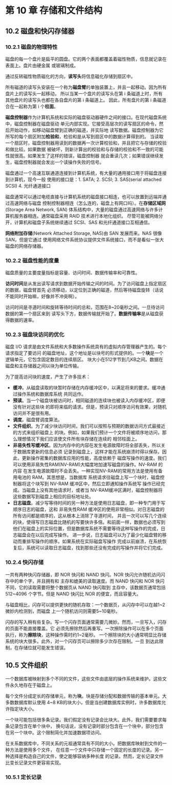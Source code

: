 # 第 10 章 存储和文件结构

## 10.2 磁盘和快闪存储器

### 10.2.1 磁盘的物理特性

磁盘的每一个盘片是扁平的圆盘。它的两个表面都覆盖着磁性物质，信息就记录在表面上。盘片由硬金属
或玻璃制成。     

通过反转磁性物质磁化的方向，**读写头**将信息磁化存储到扇区中。    

所有磁道的读写头安装在一个称为**磁盘臂**的单独装置上，并且一起移动。因为所有盘片上的读写头一起移动，
所以当某一个盘片的读写头在第 i 条磁道上时，所有其他盘片的读写头也都在各自盘片的第 i 条磁道上。
因此，所有盘片的第 i 条磁道合在一起称为第 i 个**柱面**。      

**磁盘控制器**作为计算机系统和实际的磁盘驱动器硬件之间的接口。在现代磁盘系统中，磁盘控制器在磁盘驱动
单元内部实现。它接受高层次的读写扇区的命令，然后开始动作，如移动磁盘臂到正确的磁道，并实际地
读写数据。磁盘控制器为它所写的每个扇区附加**检验和**，检验和是从写到扇区中的数据计算得到的。
当读取一个扇区时，磁盘控制器用读到的数据再一次计算校验和，并且把它与存储的校验和做比较。如果数据
被破坏，则新计算出的校验和与存储的校验和不一致的可能性就很高。如果发生了这样的错误，磁盘控制器
就会重读几次；如果错误继续发生，磁盘控制器就会发出一个读操作失败的信号。     

磁盘通过一个高速互联通道连接到计算机系统，有大量的通用接口用于将磁盘连接到计算机，现今一般
使用的接口是：1. SATA; 2. SCSI; 3. SAS(serial attached SCSI) 4. 光纤通道接口     

磁盘通常可以通过电缆直接与计算机系统的磁盘接口相连，也可以放置到远端并通过高速网络与磁盘
控制控制器相连（怎么连的，磁盘上有网口吗）。在**存储区域网**(Storage Area Network, SAN)
体系结构中，大量的磁盘通过高速网络与许多计算机服务器相连。通常磁盘采用 RAID 技术进行本地化组织。
尽管可能被网络分开，计算机和磁盘子系统继续通过 SCSI、SAS 和光纤通道接口互相通信。   

**网络附加存储**(Network Attached Storage, NAS)由 SAN 发展而来。NAS 很像 SAN，但是它通过
使用网络文件系统协议提供文件系统接口，而不是看似一张大磁盘的网络存储器。      

### 10.2.2 磁盘性能的度量

磁盘质量的主要度量指标是容量、访问时间、数据传输率和可靠性。    

**访问时间**是从发出读写请求到数据开始传输之间的时间。为了访问磁盘上指定扇区的数据，磁盘臂首先
必须移动，以定位到正确的磁道，然后等待磁盘旋转（话说不能同时开始嘛，好像并不冲突啊）。     

访问时间是寻道时间和旋转等待时间的总和，范围在8~20毫秒之间。一旦待访问数据的第一个扇区来到
读写头下方，数据传输就开始了。**数据传输率**是从磁盘获得数据的速率。    

### 10.2.3 磁盘块访问的优化

磁盘 I/O 请求是由文件系统和大多数操作系统具有的虚拟内存管理器产生的。每个请求指定了要访问
的磁盘地址，这个地址是以块号的形式提供的。一个**块**是一个逻辑单元，它包含固定数目的连续扇区。
块大小在512字节到几KB之间。数据在磁盘和主存储器之间以块为单位传输。      

为了提高访问块的速度，产生了许多技术：    

+ **缓冲**。从磁盘读取的块暂时存储在内存缓冲区中，以满足将来的要求。缓冲通过操作系统和数据库系统
共同运作。
+ **预读**。当一个磁盘块被访问时，相同磁道的连续块也被读入内存缓冲区，即便没有针对这些块
的即将来临的请求。但是，预读只对顺序访问有效果，对随机访问并不是很有用。
+ **调度**。磁盘臂调度算法。
+ **文件组织**。为了减少块访问时间，我们可以按照与预期的数据访问方式最接近的方式来组织磁盘上
的块。例如，如果我们预计一个文件将被顺序地访问，那么理想情况下我们应该使文件所有块存储在连续的
相邻柱面上。     
+ **非易失性写缓冲区**。因为内存中的内容在发生电源故障时将全部丢失，所以关于数据库更新的信息必须
记录到磁盘上，这样才能在系统崩溃时得以保存。因此，更新操作密集的数据库应用的性能，高度依赖于
磁盘写操作的速度。我们可以使用非易失性RAM(NV-RAM)大幅度地加速写磁盘的操作。NV-RAM 的内容
在发生电源故障时不会丢失。一种实现NV-RAM的常用方法是使用有备用电池的 RAM。其思想是，当数据库
系统请求往磁盘上写一个块时，磁盘控制器将这个块写到 NV-RAM 缓冲区中，然后立即通知操作系统写
操作已经完成。当磁盘上没有其他请求时，或者当 NV-RAM缓冲区满时，磁盘控制器将
这些数据写到磁盘上相应的目标地址处。
+ **日志磁盘**。减少写等待时间的另一种方法是使用日志磁盘，即一种专门用于写顺序日志的磁盘，这和
非易失性RAM 缓冲区的使用非常相似。对日志磁盘的所有访问都是顺序的，这从根本上消除了寻道时间，
并且一次可以写几个连续的块，使得写日志磁盘比随机的写要快许多倍。和前面一样，数据也必须写到
他们在磁盘上的实际位置，但是数据库系统不需要等待这种写操作的完成，日志磁盘会在以后完成写操作。
进一步说，日志磁盘可以为了最少化磁盘臂的移动而重排写操作的顺序。如果系统在实际磁盘写操作
完成以前崩溃，在系统恢复后，系统可以读取日志磁盘，找到那些还没有完成的写操作并将它们完成。     

### 10.2.4 快闪存储

一共有两种快闪存储器，即 NOR 快闪和 NAND 快闪。NOR 快闪允许随机访问闪存中的单个字，并且拥有和
主存和媲美的读取速度。而 NAND 快闪和 NOR 快闪不同，它的读取需要将整个数据页从 NAND 快闪取到
主存中，该数据页通常包括 512~4096 个字节。但是 NAND 快闪比 NOR 的便宜，而且容量大。     

与磁盘相比，闪存可以提供更快的随机存取：一个数据页，从闪存中可以在越1~2微妙内检测到，而磁盘
上一个随机访问则需要5~10毫秒。     

闪存的写入稍有些复杂。写一个闪存页面通常需要几微妙。然而，一旦写入，闪存的页面不能直接覆盖。它
必须先擦除然后再重写。一次擦除操作可以在多个页面执行，称为**擦除块**，这种操作需时约1~2毫秒。
一个擦除块的大小通常明显比存储系统的块大很多。此外，对一个闪存页可以擦除多少次存在限制。一旦
到达此限制，在存储位就可能发生错误。     


## 10.5 文件组织

一个数据库被映射到多个不同的文件，这些文件由底层的操作系统来维护。这些文件永久地存在于磁盘上。      

每个文件分成定长的存储单元，称为**块**。块是存储分配和数据传输的基本单元。大多数数据库默认使用
4~8 KB的块大小，但是当创建数据库实例时，许多数据库允许指定块大小。     

一个块可能包括很多条记录。我们假定没有记录会比块大。此外，我们需要要求每条记录包含在单个块中，
换句话说，没有记录时部分包含在一个块中，部分包含在另一个块中。这个限制简化并加速数据项访问。    

在关系数据库中，不同关系的元祖通常具有不同的大小。把数据库映射到文件的一种方法是使用多个文件，
在任意一个文件中只存储一个固定的长度的记录。另一种选择是构造自己的文件，使之能够容纳多种长度
的记录。然而，定长记录文件比变长记录文件更容易实现。     

### 10.5.1 定长记录

